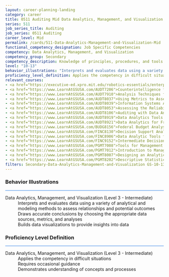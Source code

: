 ```yaml
---
layout: career-planning-landing
category: career
title: 0511 Auditing Mid Data Analytics, Management, and Visualization
series: 511
job_series_title: Auditing
job_series: 0511 Auditing
career_level: Mid
permalink: /cards/511-Data-Analytics-Management-and-Visualization-Mid
functional_competency_designation: Job Specific Competencies
competency: Data Analytics, Management, and Visualization
competency_group: Secondary
competency_description: Knowledge of principles, procedures, and tools used to manage and analyze data in order to make conclusions about that information; identifies trends and metrics from large data sets; presents data in a visually clear way to enable decision makers to identify patterns and grasp difficult concepts.
level: "10-13"
behavior_illustrations: "Interprets and evaluates data using a variety of analytical and modeling methods to assess relationships and potential outcomes ? Draws accurate conclusions by choosing the appropriate data sources, metrics, and analyses ? Builds data visualizations to provide insights into data"
proficiency_level_definition: Applies the competency in difficult situations ? Requires occasional guidance ? Demonstrates understanding of concepts and processes
relevant_courses: 
- <a href="https://executive-ed.xpro.mit.edu/robotics-essentials/enterprise/?b2c_form=true&utm_campaign=gsa&utm_source=b2b">Digital Transformation&#58; Leading People, Data & Technology (with UC Berkeley Executive Education), Emeritus</a>
- <a href="https://www.LearnAtGSUSA.com/AUDT7206">Counterintelligence for Information Security and Protection (AUDT7200), GSU</a>
- <a href="https://www.LearnAtGSUSA.com/AUDT7910">Analysis Techniques for Auditors (AUDT7900), GSU</a>
- <a href="https://www.LearnAtGSUSA.com/AUDT8037">Using Metrics to Assess Performance (AUDT8027), GSU</a>
- <a href="https://www.LearnAtGSUSA.com/AUDT8039">Information Systems Auditing (AUDT8029), GSU</a>
- <a href="https://www.LearnAtGSUSA.com/AUDT8053">Assessing the Reliability of Computer Processed Data (AUDT8043), GSU</a>
- <a href="https://www.LearnAtGSUSA.com/AUDT8106">Auditing with Data Analytics (AUDT8100), GSU</a>
- <a href="https://www.LearnAtGSUSA.com/AUDT8919">Data Analytics Tools and Techniques (AUDT8913), GSU</a>
- <a href="https://www.LearnAtGSUSA.com/AUDT8921">Data Analytics for Fraud Detection (AUDT8915), GSU</a>
- <a href="https://www.LearnAtGSUSA.com/BUDG8156">Federal Budget Analysis Using Microsoft Excel (BUDG8150), GSU</a>
- <a href="https://www.LearnAtGSUSA.com/FINC8130">Decision Support Analytics (FINC8120), GSU</a>
- <a href="https://www.LearnAtGSUSA.com/FINC8906">Data Analytic Tools for Financial Management (FINC8900), GSU</a>
- <a href="https://www.LearnAtGSUSA.com/FINC9152">Intermediate Decision Support Analytics (FINC9150), GSU</a>
- <a href="https://www.LearnAtGSUSA.com/PGMT7008">Tools for Management Analysis (PGMT7006), GSU</a>
- <a href="https://www.LearnAtGSUSA.com/PGMT7012">Introduction to Management Analysis (PGMT7010), GSU</a>
- <a href="https://www.LearnAtGSUSA.com/PGMT8007">Designing an Analytical Study (PGMT8005), GSU</a>
- <a href="https://www.LearnAtGSUSA.com/PGMT8202">Descriptive Statistics for Data Analysis (PGMT8200), GSU</a>
filters: Secondary-Data-Analytics-Management-and-Visualization GS-10-13 series-0511
---
```


<div class="desktop:grid-col-6 margin-y-3">
  <div class="border-top-2 bg-white padding-3 shadow-5 height-full members-hover border-1px button-border border-top-blue radius-lg card-text-color">
    <h3>Behavior Illustrations</h3>
    <hr style="background-color: #1b74e0 !important;"/>
    <dl class="text-base card-content-color"><dt>Data Analytics, Management, and Visualization (Level 3 - Intermediate)</dt><dd>Interprets and evaluates data using a variety of analytical and modeling methods to assess relationships and potential outcomes </dd><dd> Draws accurate conclusions by choosing the appropriate data sources, metrics, and analyses </dd><dd> Builds data visualizations to provide insights into data</dd></dl>
  </div>
</div>
<div class="desktop:grid-col-6 margin-y-3">
  <div class="border-top-2 bg-white padding-3 shadow-5 height-full members-hover border-1px button-border border-top-blue radius-lg card-text-color">
    <h3>Proficiency Level Definition</h3>
     <hr style="background-color: #1b74e0 !important;"/>
    <dl class="text-base card-content-color"><dt>Data Analytics, Management, and Visualization (Level 3 - Intermediate)</dt><dd>Applies the competency in difficult situations </dd><dd> Requires occasional guidance </dd><dd> Demonstrates understanding of concepts and processes</dd></dl>
  </div>
</div>